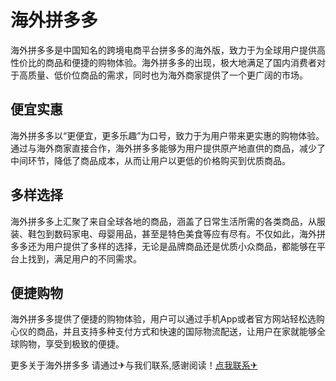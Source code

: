 # 海外拼多多

海外拼多多是中国知名的跨境电商平台拼多多的海外版，致力于为全球用户提供高性价比的商品和便捷的购物体验。海外拼多多的出现，极大地满足了国内消费者对于高质量、低价位商品的需求，同时也为海外商家提供了一个更广阔的市场。

## 便宜实惠

海外拼多多以“更便宜，更多乐趣”为口号，致力于为用户带来更实惠的购物体验。通过与海外商家直接合作，海外拼多多能够为用户提供原产地直供的商品，减少了中间环节，降低了商品成本，从而让用户以更低的价格购买到优质商品。

## 多样选择

海外拼多多上汇聚了来自全球各地的商品，涵盖了日常生活所需的各类商品，从服装、鞋包到数码家电、母婴用品，甚至是特色美食等应有尽有。不仅如此，海外拼多多还为用户提供了多样的选择，无论是品牌商品还是优质小众商品，都能够在平台上找到，满足用户的不同需求。

## 便捷购物

海外拼多多提供了便捷的购物体验，用户可以通过手机App或者官方网站轻松选购心仪的商品，并且支持多种支付方式和快速的国际物流配送，让用户在家就能够全球购物，享受到极致的便捷。

更多关于海外拼多多 请通过✈与我们联系,感谢阅读！[点我联系✈](https://cn.k02.cc)